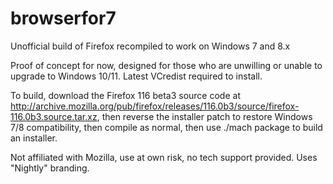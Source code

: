# browserfor7
Unofficial build of Firefox recompiled to work on Windows 7 and 8.x

Proof of concept for now, designed for those who are unwilling or unable to upgrade to Windows 10/11.
Latest VCredist required to install.

To build, download the Firefox 116 beta3 source code at http://archive.mozilla.org/pub/firefox/releases/116.0b3/source/firefox-116.0b3.source.tar.xz, then reverse the installer patch to restore Windows 7/8 compatibility, then compile as normal, then use ./mach package to build an installer.

Not affiliated with  Mozilla, use at own risk, no tech support provided. Uses "Nightly" branding.
